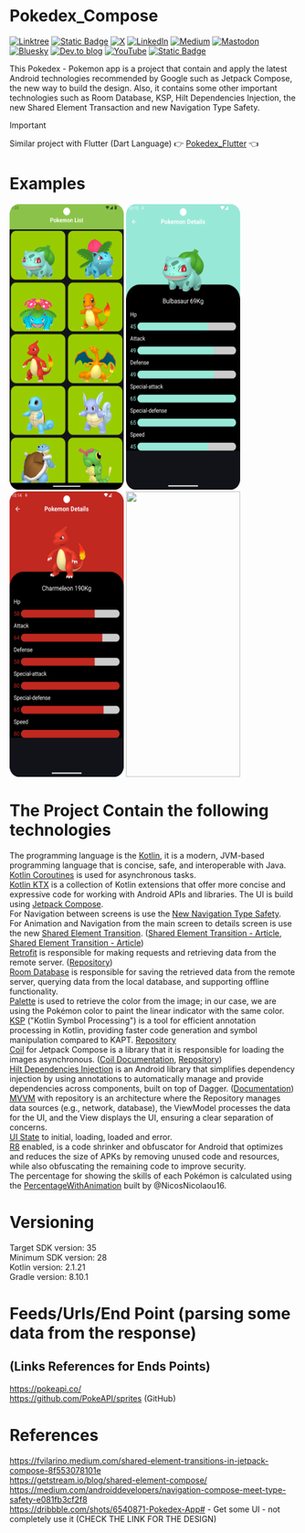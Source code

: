 # Pokedex_Compose

[![Linktree](https://img.shields.io/badge/linktree-1de9b6?style=for-the-badge&logo=linktree&logoColor=white)](https://linktr.ee/nicos_nicolaou)
[![Static Badge](https://img.shields.io/badge/Site-blue?style=for-the-badge&label=Web)](https://nicosnicolaou16.github.io/)
[![X](https://img.shields.io/badge/X-%23000000.svg?style=for-the-badge&logo=X&logoColor=white)](https://twitter.com/nicolaou_nicos)
[![LinkedIn](https://img.shields.io/badge/linkedin-%230077B5.svg?style=for-the-badge&logo=linkedin&logoColor=white)](https://linkedin.com/in/nicos-nicolaou-a16720aa)
[![Medium](https://img.shields.io/badge/Medium-12100E?style=for-the-badge&logo=medium&logoColor=white)](https://medium.com/@nicosnicolaou)
[![Mastodon](https://img.shields.io/badge/-MASTODON-%232B90D9?style=for-the-badge&logo=mastodon&logoColor=white)](https://androiddev.social/@nicolaou_nicos)
[![Bluesky](https://img.shields.io/badge/Bluesky-0285FF?style=for-the-badge&logo=Bluesky&logoColor=white)](https://bsky.app/profile/nicolaounicos.bsky.social)
[![Dev.to blog](https://img.shields.io/badge/dev.to-0A0A0A?style=for-the-badge&logo=dev.to&logoColor=white)](https://dev.to/nicosnicolaou16)
[![YouTube](https://img.shields.io/badge/YouTube-%23FF0000.svg?style=for-the-badge&logo=YouTube&logoColor=white)](https://www.youtube.com/@nicosnicolaou16)
[![Static Badge](https://img.shields.io/badge/Developer_Profile-blue?style=for-the-badge&label=Google)](https://g.dev/nicolaou_nicos)

This Pokedex - Pokemon app is a project that contain and apply the latest Android technologies
recommended by Google such as Jetpack Compose, the new way to build the design.
Also, it contains some other important technologies such as Room Database, KSP, Hilt Dependencies
Injection, the new Shared Element Transaction and new Navigation Type Safety. <br />

> [!IMPORTANT]  
> Similar project with Flutter (Dart Language) :point_right: [Pokedex_Flutter](https://github.com/NicosNicolaou16/Pokedex_Flutter) :point_left: <br />

# Examples

<p align="left">
  <a title="simulator_image"><img src="examples/Screenshot_20240511_012335.png" height="500" width="200"></a>
  <a title="simulator_image"><img src="examples/Screenshot_20240816_221338.png" height="500" width="200"></a>
  <a title="simulator_image"><img src="examples/Screenshot_20240816_221449.png" height="500" width="200"></a>
  <a title="simulator_image"><img src="examples/example_gif1.gif" height="500" width="200"></a>
</p>

# The Project Contain the following technologies

The programming language is the [Kotlin](https://kotlinlang.org/docs/getting-started.html), it is a
modern, JVM-based programming language that is concise, safe, and interoperable with Java. <br />
[Kotlin Coroutines](https://kotlinlang.org/docs/coroutines-overview.html) is used for asynchronous
tasks. <br />
[Kotlin KTX](https://developer.android.com/kotlin/ktx) is a collection of Kotlin extensions that
offer more concise and expressive code for working with Android APIs and libraries.
The UI is build using [Jetpack Compose](https://developer.android.com/develop/ui/compose). <br />
For Navigation between screens is use
the [New Navigation Type Safety](https://medium.com/androiddevelopers/navigation-compose-meet-type-safety-e081fb3cf2f8). <br />
For Animation and Navigation from the main screen to details screen is use the
new [Shared Element Transition](https://developer.android.com/develop/ui/compose/animation/shared-elements). ([Shared Element Transition - Article](https://fvilarino.medium.com/shared-element-transitions-in-jetpack-compose-8f553078101e), [Shared Element Transition - Article](https://getstream.io/blog/shared-element-compose/))  <br />
[Retrofit](https://square.github.io/retrofit/) is responsible for making requests and retrieving
data from the remote server. ([Repository](https://github.com/square/retrofit)) <br />
[Room Database](https://developer.android.com/training/data-storage/room) is responsible for saving
the retrieved data from the remote server, querying data from the local database, and supporting
offline functionality.  <br />
[Palette](https://developer.android.com/develop/ui/views/graphics/palette-colors) is used to
retrieve the color from the image; in our case, we are using the Pokémon color to paint the linear
indicator with the same color. <br />
[KSP](https://developer.android.com/build/migrate-to-ksp) ("Kotlin Symbol Processing") is a tool for
efficient annotation processing in Kotlin, providing faster code generation and symbol manipulation
compared to KAPT. [Repository](https://github.com/google/ksp) <br />
[Coil](https://coil-kt.github.io/coil/compose/) for Jetpack Compose is a library that it is
responsible for loading the images
asynchronous. ([Coil Documentation](https://coil-kt.github.io/coil/), [Repository](https://github.com/coil-kt/coil)) <br />
[Hilt Dependencies Injection](https://developer.android.com/training/dependency-injection/hilt-android)
is an Android library that simplifies dependency injection by using annotations to automatically
manage and provide dependencies across components, built on top of
Dagger. ([Documentation](https://dagger.dev/hilt/)) <br />
[MVVM](https://developer.android.com/topic/architecture#recommended-app-arch) with repository is an
architecture where the Repository manages data sources (e.g., network, database), the ViewModel
processes the data for the UI, and the View displays the UI, ensuring a clear separation of
concerns. <br />
[UI State](https://developer.android.com/topic/architecture/ui-layer/events#handle-viewmodel-events)
to initial, loading, loaded and error. <br />
[R8](https://developer.android.com/build/shrink-code) enabled, is a code shrinker and obfuscator for
Android that optimizes and reduces the size of APKs by removing unused code and resources, while
also obfuscating the remaining code to improve security. <br />
The percentage for showing the skills of each Pokémon is calculated using
the [PercentageWithAnimation](https://github.com/NicosNicolaou16/PercentagesWithAnimationCompose)
built by @NicosNicolaou16. <br />

# Versioning

Target SDK version: 35 <br />
Minimum SDK version: 28 <br />
Kotlin version: 2.1.21 <br />
Gradle version: 8.10.1 <br />

# Feeds/Urls/End Point (parsing some data from the response)

## (Links References for Ends Points)

https://pokeapi.co/ <br />
https://github.com/PokeAPI/sprites (GitHub) <br />

# References

https://fvilarino.medium.com/shared-element-transitions-in-jetpack-compose-8f553078101e <br />
https://getstream.io/blog/shared-element-compose/  <br />
https://medium.com/androiddevelopers/navigation-compose-meet-type-safety-e081fb3cf2f8  <br />
https://dribbble.com/shots/6540871-Pokedex-App# - Get some UI - not completely use it (CHECK THE
LINK FOR THE DESIGN)  <br />
